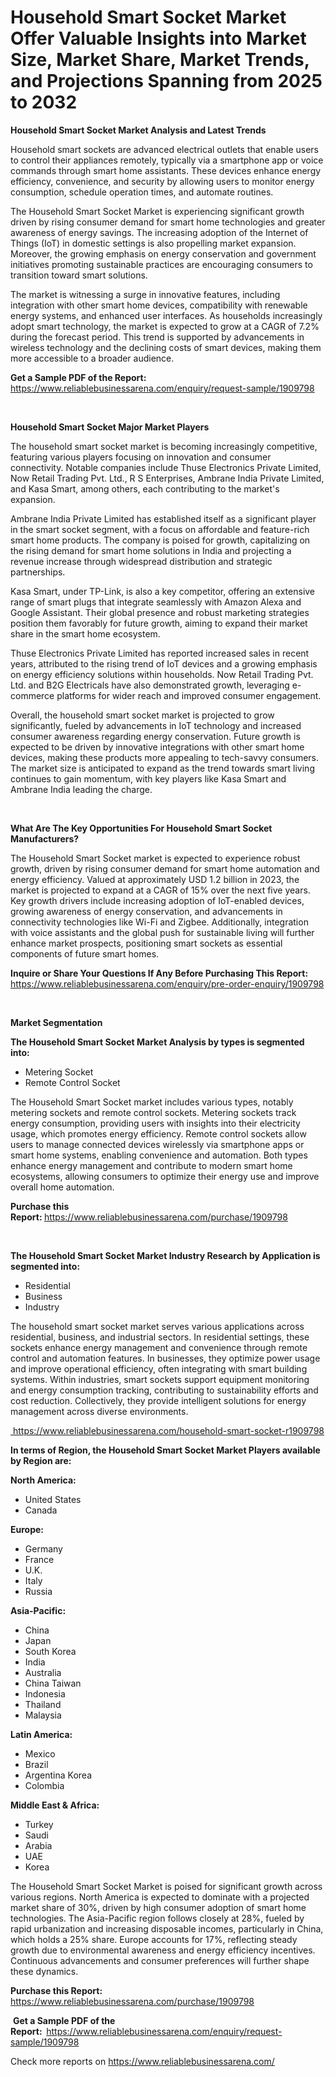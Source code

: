 <p><h1>Household Smart Socket Market Offer Valuable Insights into Market Size, Market Share, Market Trends, and Projections Spanning from 2025 to 2032</h1></p><p><strong>Household Smart Socket Market Analysis and Latest Trends</strong></p>
<p><p>Household smart sockets are advanced electrical outlets that enable users to control their appliances remotely, typically via a smartphone app or voice commands through smart home assistants. These devices enhance energy efficiency, convenience, and security by allowing users to monitor energy consumption, schedule operation times, and automate routines. </p><p>The Household Smart Socket Market is experiencing significant growth driven by rising consumer demand for smart home technologies and greater awareness of energy savings. The increasing adoption of the Internet of Things (IoT) in domestic settings is also propelling market expansion. Moreover, the growing emphasis on energy conservation and government initiatives promoting sustainable practices are encouraging consumers to transition toward smart solutions.</p><p>The market is witnessing a surge in innovative features, including integration with other smart home devices, compatibility with renewable energy systems, and enhanced user interfaces. As households increasingly adopt smart technology, the market is expected to grow at a CAGR of 7.2% during the forecast period. This trend is supported by advancements in wireless technology and the declining costs of smart devices, making them more accessible to a broader audience.</p></p>
<p><strong>Get a Sample PDF of the Report:&nbsp;</strong> <a href="https://www.reliablebusinessarena.com/enquiry/request-sample/1909798?utm_campaign=2116&utm_medium=2&utm_source=Github&utm_content=ia&utm_term=06042025&utm_id=household-smart-socket">https://www.reliablebusinessarena.com/enquiry/request-sample/1909798</a></p>
<p>&nbsp;</p>
<p><strong>Household Smart Socket Major Market Players</strong></p>
<p><p>The household smart socket market is becoming increasingly competitive, featuring various players focusing on innovation and consumer connectivity. Notable companies include Thuse Electronics Private Limited, Now Retail Trading Pvt. Ltd., R S Enterprises, Ambrane India Private Limited, and Kasa Smart, among others, each contributing to the market's expansion.</p><p>Ambrane India Private Limited has established itself as a significant player in the smart socket segment, with a focus on affordable and feature-rich smart home products. The company is poised for growth, capitalizing on the rising demand for smart home solutions in India and projecting a revenue increase through widespread distribution and strategic partnerships.</p><p>Kasa Smart, under TP-Link, is also a key competitor, offering an extensive range of smart plugs that integrate seamlessly with Amazon Alexa and Google Assistant. Their global presence and robust marketing strategies position them favorably for future growth, aiming to expand their market share in the smart home ecosystem.</p><p>Thuse Electronics Private Limited has reported increased sales in recent years, attributed to the rising trend of IoT devices and a growing emphasis on energy efficiency solutions within households. Now Retail Trading Pvt. Ltd. and B2G Electricals have also demonstrated growth, leveraging e-commerce platforms for wider reach and improved consumer engagement.</p><p>Overall, the household smart socket market is projected to grow significantly, fueled by advancements in IoT technology and increased consumer awareness regarding energy conservation. Future growth is expected to be driven by innovative integrations with other smart home devices, making these products more appealing to tech-savvy consumers. The market size is anticipated to expand as the trend towards smart living continues to gain momentum, with key players like Kasa Smart and Ambrane India leading the charge.</p></p>
<p>&nbsp;</p>
<p><strong>What Are The Key Opportunities For Household Smart Socket Manufacturers?</strong></p>
<p><p>The Household Smart Socket market is expected to experience robust growth, driven by rising consumer demand for smart home automation and energy efficiency. Valued at approximately USD 1.2 billion in 2023, the market is projected to expand at a CAGR of 15% over the next five years. Key growth drivers include increasing adoption of IoT-enabled devices, growing awareness of energy conservation, and advancements in connectivity technologies like Wi-Fi and Zigbee. Additionally, integration with voice assistants and the global push for sustainable living will further enhance market prospects, positioning smart sockets as essential components of future smart homes.</p></p>
<p><strong>Inquire or Share Your Questions If Any Before Purchasing This Report:</strong> <a href="https://www.reliablebusinessarena.com/enquiry/pre-order-enquiry/1909798?utm_campaign=2116&utm_medium=2&utm_source=Github&utm_content=ia&utm_term=06042025&utm_id=household-smart-socket">https://www.reliablebusinessarena.com/enquiry/pre-order-enquiry/1909798</a></p>
<p>&nbsp;</p>
<p><strong>Market Segmentation</strong></p>
<p><strong>The Household Smart Socket Market Analysis by types is segmented into:</strong></p>
<p><ul><li>Metering Socket</li><li>Remote Control Socket</li></ul></p>
<p><p>The Household Smart Socket market includes various types, notably metering sockets and remote control sockets. Metering sockets track energy consumption, providing users with insights into their electricity usage, which promotes energy efficiency. Remote control sockets allow users to manage connected devices wirelessly via smartphone apps or smart home systems, enabling convenience and automation. Both types enhance energy management and contribute to modern smart home ecosystems, allowing consumers to optimize their energy use and improve overall home automation.</p></p>
<p><strong>Purchase this Report:&nbsp;</strong><a href="https://www.reliablebusinessarena.com/purchase/1909798?utm_campaign=2116&utm_medium=2&utm_source=Github&utm_content=ia&utm_term=06042025&utm_id=household-smart-socket">https://www.reliablebusinessarena.com/purchase/1909798</a></p>
<p>&nbsp;</p>
<p><strong>The Household Smart Socket Market Industry Research by Application is segmented into:</strong></p>
<p><ul><li>Residential</li><li>Business</li><li>Industry</li></ul></p>
<p><p>The household smart socket market serves various applications across residential, business, and industrial sectors. In residential settings, these sockets enhance energy management and convenience through remote control and automation features. In businesses, they optimize power usage and improve operational efficiency, often integrating with smart building systems. Within industries, smart sockets support equipment monitoring and energy consumption tracking, contributing to sustainability efforts and cost reduction. Collectively, they provide intelligent solutions for energy management across diverse environments.</p></p>
<p><a href="https://www.reliablebusinessarena.com/household-smart-socket-r1909798?utm_campaign=2116&utm_medium=2&utm_source=Github&utm_content=ia&utm_term=06042025&utm_id=household-smart-socket">&nbsp;https://www.reliablebusinessarena.com/household-smart-socket-r1909798</a></p>
<p><strong>In terms of Region, the Household Smart Socket Market Players available by Region are:</strong></p>
<p>
    <p> <strong> North America: </strong>
        <ul>
            <li>United States</li>
            <li>Canada</li>
        </ul>
        </p> 
    <p> <strong> Europe: </strong>
        <ul>
            <li>Germany</li>
            <li>France</li>
            <li>U.K.</li>
            <li>Italy</li>
            <li>Russia</li>
        </ul>
        </p> 
    <p> <strong> Asia-Pacific: </strong>
        <ul>
            <li>China</li>
            <li>Japan</li>
            <li>South Korea</li>
            <li>India</li>
            <li>Australia</li>
            <li>China Taiwan</li>
            <li>Indonesia</li>
            <li>Thailand</li>
            <li>Malaysia</li>
        </ul>
        </p> 
    <p> <strong> Latin America: </strong>
        <ul>
            <li>Mexico</li>
            <li>Brazil</li>
            <li>Argentina Korea</li>
            <li>Colombia</li>
        </ul>
        </p> 
    <p> <strong> Middle East & Africa: </strong>
        <ul>
            <li>Turkey</li>
            <li>Saudi</li>
            <li>Arabia</li>
            <li>UAE</li>
            <li>Korea</li>
        </ul>
    </p>
    </p>
<p><p>The Household Smart Socket Market is poised for significant growth across various regions. North America is expected to dominate with a projected market share of 30%, driven by high consumer adoption of smart home technologies. The Asia-Pacific region follows closely at 28%, fueled by rapid urbanization and increasing disposable incomes, particularly in China, which holds a 25% share. Europe accounts for 17%, reflecting steady growth due to environmental awareness and energy efficiency incentives. Continuous advancements and consumer preferences will further shape these dynamics.</p></p>
<p><strong>Purchase this Report: </strong><a href="https://www.reliablebusinessarena.com/purchase/1909798?utm_campaign=2116&utm_medium=2&utm_source=Github&utm_content=ia&utm_term=06042025&utm_id=household-smart-socket">https://www.reliablebusinessarena.com/purchase/1909798</a></p>
<p>&nbsp;<strong>Get a Sample PDF of the Report:&nbsp;&nbsp;</strong><a href="https://www.reliablebusinessarena.com/enquiry/request-sample/1909798?utm_campaign=2116&utm_medium=2&utm_source=Github&utm_content=ia&utm_term=06042025&utm_id=household-smart-socket">https://www.reliablebusinessarena.com/enquiry/request-sample/1909798</a></p>
<p><strong></strong></p>
<p>Check more reports on <a href="https://www.reliablebusinessarena.com/?utm_campaign=2116&utm_medium=2&utm_source=Github&utm_content=ia&utm_term=06042025&utm_id=household-smart-socket">https://www.reliablebusinessarena.com/</a></p>